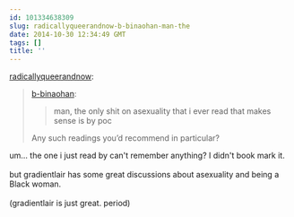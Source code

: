 ```yaml
---
id: 101334638309
slug: radicallyqueerandnow-b-binaohan-man-the
date: 2014-10-30 12:34:49 GMT
tags: []
title: ''
---
```

<p><a href="http://radicallyqueerandnow.tumblr.com/post/101299049487" class="tumblr_blog">radicallyqueerandnow</a>:</p>

<blockquote><p><a href="http://xd.binaohan.org/post/101220778419/man-the-only-shit-on-asexuality-that-i-ever-read" class="tumblr_blog">b-binaohan</a>:</p>

<blockquote><p>man, the only shit on asexuality that i ever read that makes sense is by poc</p></blockquote>

<p>Any such readings you&#8217;d recommend in particular?</p></blockquote>

<p>um... the one i just read by can't remember anything? I didn't book mark it.<br/><br/>but gradientlair has some great discussions about asexuality and being a Black woman.<br/><br/>(gradientlair is just great. period)</p>